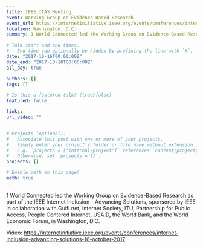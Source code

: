 ```yaml
---
title: IEEE IIAS Meeting
event: Working Group on Evidence-Based Research 
event_url: https://internetinitiative.ieee.org/events/conferences/internet-inclusion-advancing-solutions-16-october-2017
location: Washington, D.C.
summary: 1 World Connected led the Working Group on Evidence-Based Research at the IEEE IIAS Meeting in October 2017

# Talk start and end times.
#   End time can optionally be hidden by prefixing the line with `#`.
date: "2017-10-16T00:00:00Z"
date_end: "2017-10-18T00:00:00Z"
all_day: true

authors: []
tags: []

# Is this a featured talk? (true/false)
featured: false

links:
url_video: ""


# Projects (optional).
#   Associate this post with one or more of your projects.
#   Simply enter your project's folder or file name without extension.
#   E.g. `projects = ["internal-project"]` references `content/project/deep-learning/index.md`.
#   Otherwise, set `projects = []`.
projects: []

# Enable math on this page?
math: true
---
```


1 World Connected led the Working Group on Evidence-Based Research as part of the IEEE Internet Inclusion -  Advancing Solutions, sponsored by IEEE in collaboration with Guifi.net, Internet Society, ITU, Partnership for Public Access, People Centered Internet, USAID, the World Bank, and the World Economic Forum,  in Washington, D.C. 

Video: https://internetinitiative.ieee.org/events/conferences/internet-inclusion-advancing-solutions-16-october-2017

